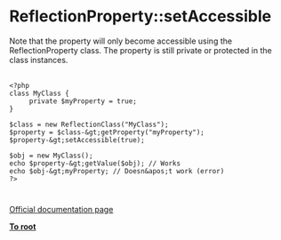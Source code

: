# ReflectionProperty::setAccessible



Note that the property will only become accessible using the ReflectionProperty class. The property is still private or protected in the class instances.<br><br>

```
<?php
class MyClass {
     private $myProperty = true;
}

$class = new ReflectionClass("MyClass");
$property = $class-&gt;getProperty("myProperty");
$property-&gt;setAccessible(true);

$obj = new MyClass();
echo $property-&gt;getValue($obj); // Works
echo $obj-&gt;myProperty; // Doesn&apos;t work (error)
?>
```
  

#

[Official documentation page](https://www.php.net/manual/en/reflectionproperty.setaccessible.php)

**[To root](/README.md)**